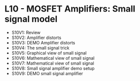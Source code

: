 # L10 - MOSFET Amplifiers: Small signal model

* S10V1: Review
* S10V2: Amplifier distorts
* S10V3: DEMO Amplifier distorts
* S10V4: The small signal trick
* S10V5: Graphical view of small signal
* S10V6: Mathematical view of small signal
* S10V7: Mathematical view of small signal
* S10V8: Small signal amplifier demo setup
* S10V9: DEMO small signal amplifier

[-edX-Video]:
[-edX-Video]:
[-edX-Video]:
[-edX-Video]:
[-edX-Video]:
[-edX-Video]:

[S-Amazon-S3]:
[S-Amazon-S3]:
[S-Amazon-S3]:
[S-Amazon-S3]:
[S-Amazon-S3]:
[S-Amazon-S3]:
[S-Amazon-S3]:
[S-Amazon-S3]:

